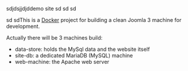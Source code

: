 sdjdsjjdjddemo site sd
sd
sd



sd
sdThis is a [Docker](http://docker.io) project for building a clean Joomla 3 machine
for development.

Actually there will be 3 machines build:

- data-store: holds the MySql data and the website itself
- site-db: a dedicated MariaDB (MySQL) machine
- web-machine: the Apache web server
